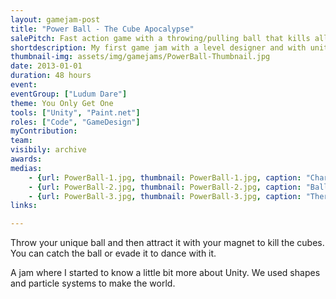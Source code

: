 ```yaml
---
layout: gamejam-post
title: "Power Ball - The Cube Apocalypse"
salePitch: Fast action game with a throwing/pulling ball that kills all.
shortdescription: My first game jam with a level designer and with unity. I learn how to make elements of the game adjustable for non programmers.
thumbnail-img: assets/img/gamejams/PowerBall-Thumbnail.jpg
date: 2013-01-01
duration: 48 hours
event: 
eventGroup: ["Ludum Dare"]
theme: You Only Get One
tools: ["Unity", "Paint.net"]
roles: ["Code", "GameDesign"]
myContribution: 
team: 
visibily: archive
awards: 
medias: 
    - {url: PowerBall-1.jpg, thumbnail: PowerBall-1.jpg, caption: "Charging the ball throwing power."}
    - {url: PowerBall-2.jpg, thumbnail: PowerBall-2.jpg, caption: "Ball coming back and killing all on it's path."}
    - {url: PowerBall-3.jpg, thumbnail: PowerBall-3.jpg, caption: "There is a lot of people here."}
links: 

---
```

Throw your unique ball and then attract it with your magnet to kill the cubes. You can catch the ball or evade it to dance with it.

A jam where I started to know a little bit more about Unity. We used shapes and particle systems to make the world.
